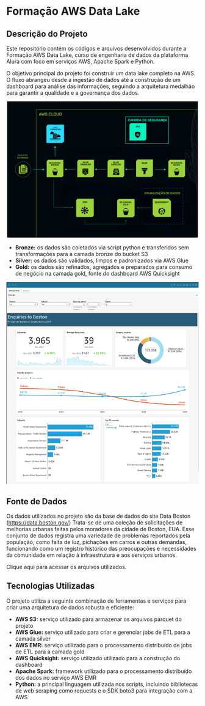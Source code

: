 # Formação AWS Data Lake

## Descrição do Projeto

Este repositório contém os códigos e arquivos desenvolvidos durante a Formação AWS Data Lake, curso de engenharia de dados da plataforma Alura com foco em serviços AWS, Apache Spark e Python.

O objetivo principal do projeto foi construir um data lake completo na AWS. O fluxo abrangeu desde a ingestão de dados até a construção de um dashboard para análise das informações, seguindo a arquitetura medalhão para garantir a qualidade e a governança dos dados.

<div align="center"><img src='https://github.com/jorgeplatero/alura_aws_data_lake/blob/dfb588fdd92f9e76bb7d914ac2d631b7ca5cca01/img/arquitetura.png' width=500></div>

- **Bronze:** os dados são coletados via script python e transferidos sem transformações para a camada bronze do bucket S3
- **Silver:** os dados são validados, limpos e padronizados via AWS Glue
- **Gold:** os dados são refinados, agregados e preparados para consumo de negócio na camada gold, fonte do dashboard AWS Quicksight

<div align="center"><img src='https://github.com/jorgeplatero/alura_aws_data_lake/blob/dfb588fdd92f9e76bb7d914ac2d631b7ca5cca01/img/dashboard.png' width=700></div>

## Fonte de Dados

Os dados utilizados no projeto são da base de dados do site Data Boston (https://data.boston.gov/) Trata-se de uma coleção de solicitações de melhorias urbanas feitas pelos moradores da cidade de Boston, EUA. Esse conjunto de dados registra uma variedade de problemas reportados pela população, como falta de luz, pichações em carros e outras demandas, funcionando como um registro histórico das preocupações e necessidades da comunidade em relação à infraestrutura e aos serviços urbanos.

Clique <a style="text-decoration:none;" href="https://data.boston.gov/dataset/311-service-requests" target="_blank">aqui</a> para acessar os arquivos utilizados.

## Tecnologias Utilizadas

O projeto utiliza a seguinte combinação de ferramentas e serviços para criar uma arquitetura de dados robusta e eficiente:

- **AWS S3:** serviço utilizado para armazenar os arquivos parquet do projeto
- **AWS Glue:** serviço utilizado para criar e gerenciar jobs de ETL para a camada silver
- **AWS EMR:** serviço utilizado para o processamento distribuído de jobs de ETL para a camada gold
- **AWS Quicksight:** serviço utilizado utilizado para a construção do dashboard
- **Apache Spark:** framework utilizado para o processamento distribuído dos dados no serviço AWS EMR
- **Python:** a principal linguagem utilizada nos scripts, incluindo bibliotecas de web scraping como requests e o SDK boto3 para integração com a AWS
